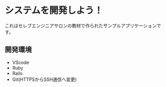 # システムを開発しよう！

これはセレブエンジニアサロンの教材で作られたサンプルアプリケーションです。

## 開発環境

* VScode<br>
* Ruby<br>
* Rails<br>
* Git(HTTPSからSSH通信へ変更)
